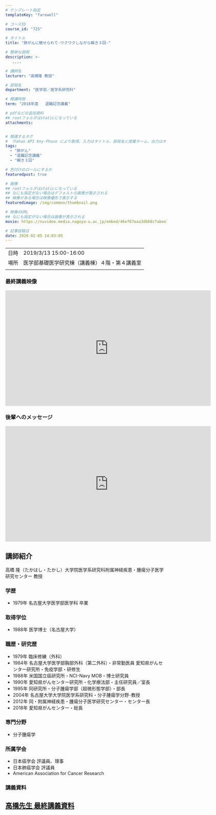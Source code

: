 ```yaml
---
# テンプレート指定
templateKey: "farewell"

# コースID
course_id: "725"

# タイトル
title: "肺がんに魅せられて-ワクワクしながら瞬き３回-"

# 簡単な説明
description: >-
   ....

# 講師名
lecturer: "高橋隆 教授"

# 部局名
department: "医学部／医学系研究科"

# 開講時限
term: "2018年度	退職記念講義"

# pdfなどの追加資料
## rootフォルダはstaticになっている
attachments:


# 関連するタグ
# （Yahoo API Key-Phase により取得。入力はタイトル、部局名と授業ホーム、出力はキーフレーズ（tags））
tags:
  - "肺がん"
  - "退職記念講義"
  - "瞬き３回"

# 色付けのロールにするか
featuredpost: true

# 画像
## rootフォルダはstaticになっている
## なにも指定がない場合はデフォルトの画像が表示される
## 映像がある場合は映像優先で表示する
featuredimage: /img/common/thumbnail.png

# 映像のURL
## なにも指定がない場合は画像が表示される
movie: https://nuvideo.media.nagoya-u.ac.jp/embed/46ef67eaa3db68c7abee7d6deb9bd298b5385c88

# 記事投稿日
date: 2020-02-05 14:03:05
---
```


|   |   |
|---|---|
| 日時 | 2019/3/13  15:00-16:00 |
| 場所 | 医学部基礎医学研究棟（講義棟）４階・第４講義室 |
|   |   |



### 最終講義映像
<iframe src="https://nuvideo.media.nagoya-u.ac.jp/embed/46ef67eaa3db68c7abee7d6deb9bd298b5385c88" width="640" height="360" frameborder="0" allowfullscreen></iframe>

### 後輩へのメッセージ
<iframe src="https://nuvideo.media.nagoya-u.ac.jp/embed/f8da057471001a891d2ff8ff1b708a55843b0093" width="640" height="360" frameborder="0" allowfullscreen></iframe>





## 講師紹介

高橋 隆（たかはし・たかし）大学院医学系研究科附属神経疾患・腫瘍分子医学研究センター 教授


### 学歴
* 1979年 名古屋大学医学部医学科 卒業

### 取得学位
* 1988年	医学博士（名古屋大学）

### 職歴・研究歴
* 1979年	臨床修練（外科）
*	1984年	名古屋大学医学部胸部外科（第二外科）・非常勤医員 愛知県がんセンター研究所・免疫学部・研修生
*	1988年 米国国立癌研究所・NCI-Navy MOB・博士研究員
*	1990年	愛知県がんセンター研究所・化学療法部・主任研究員／室長
*	1995年	同研究所・分子腫瘍学部（超微形態学部）・部長
*	2004年	名古屋大学大学院医学系研究科・分子腫瘍学分野･教授
*	2012年	同・附属神経疾患・腫瘍分子医学研究センター・センター長
*	2018年	愛知県がんセンター・総長

### 専門分野
* 分子腫瘍学

### 所属学会	
* 日本癌学会 評議員、理事
*	日本肺癌学会 評議員
*	American Association for Cancer Research




### 講義資料

[高橋先生 最終講義資料](https://ocw.nagoya-u.jp/files/725/material.pdf) 
-----